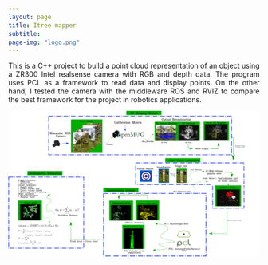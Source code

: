 ```yaml
---
layout: page
title: Itree-mapper
subtitle: 
page-img: "logo.png"
---
```

<div style="text-align: justify ">
This is a C++ project to build a point cloud representation of an object using a ZR300 Intel realsense camera with RGB and depth data. The program uses PCL as a framework to read data and display points. On the other hand, I tested the camera with the middleware ROS and RVIZ to compare the best framework for the project in robotics applications.
</div>

<img src="pipeline.png"
     alt="Markdown Monster icon"
     style="float: left; margin-right: 10px;" />